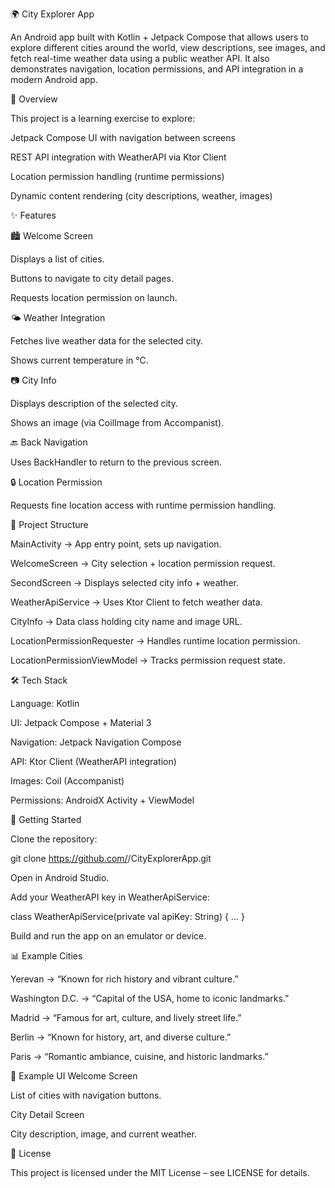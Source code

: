 🌍 City Explorer App

An Android app built with Kotlin + Jetpack Compose that allows users to explore different cities around the world, view descriptions, see images, and fetch real-time weather data using a public weather API.
It also demonstrates navigation, location permissions, and API integration in a modern Android app.

🎯 Overview

This project is a learning exercise to explore:

Jetpack Compose UI with navigation between screens

REST API integration with WeatherAPI
 via Ktor Client

Location permission handling (runtime permissions)

Dynamic content rendering (city descriptions, weather, images)

✨ Features

🏙️ Welcome Screen

Displays a list of cities.

Buttons to navigate to city detail pages.

Requests location permission on launch.

🌤️ Weather Integration

Fetches live weather data for the selected city.

Shows current temperature in °C.

📷 City Info

Displays description of the selected city.

Shows an image (via CoilImage from Accompanist).

🔙 Back Navigation

Uses BackHandler to return to the previous screen.

🔒 Location Permission

Requests fine location access with runtime permission handling.

📂 Project Structure

MainActivity → App entry point, sets up navigation.

WelcomeScreen → City selection + location permission request.

SecondScreen → Displays selected city info + weather.

WeatherApiService → Uses Ktor Client to fetch weather data.

CityInfo → Data class holding city name and image URL.

LocationPermissionRequester → Handles runtime location permission.

LocationPermissionViewModel → Tracks permission request state.

🛠️ Tech Stack

Language: Kotlin

UI: Jetpack Compose + Material 3

Navigation: Jetpack Navigation Compose

API: Ktor Client (WeatherAPI integration)

Images: Coil (Accompanist)

Permissions: AndroidX Activity + ViewModel

🚀 Getting Started

Clone the repository:

git clone https://github.com/<your-username>/CityExplorerApp.git


Open in Android Studio.

Add your WeatherAPI key in WeatherApiService:

class WeatherApiService(private val apiKey: String) { ... }


Build and run the app on an emulator or device.

📊 Example Cities

Yerevan → “Known for rich history and vibrant culture.”

Washington D.C. → “Capital of the USA, home to iconic landmarks.”

Madrid → “Famous for art, culture, and lively street life.”

Berlin → “Known for history, art, and diverse culture.”

Paris → “Romantic ambiance, cuisine, and historic landmarks.”

📸 Example UI
Welcome Screen

List of cities with navigation buttons.

City Detail Screen

City description, image, and current weather.

📜 License

This project is licensed under the MIT License – see LICENSE
 for details.
